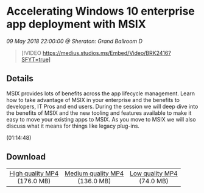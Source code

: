 # Accelerating Windows 10 enterprise app deployment with MSIX

*09 May 2018 22:00:00 @ Sheraton: Grand Ballroom D*

> [!VIDEO https://medius.studios.ms/Embed/Video/BRK2416?SFYT=true]

## Details

<p>MSIX provides lots of benefits across the app lifecycle management. Learn how to take advantage of MSIX in your enterprise and the benefits to developers, IT Pros and end users. During the session we will deep dive into the benefits of MSIX and the new tooling and features available to make it easy to move your existing apps to MSIX. As you move to MSIX we will also discuss what it means for things like legacy plug-ins.</p> (01:14:48)

## Download

||||
|:--:|:----:|:-:|
|[High quality MP4](https://sec.ch9.ms/ch9/7ac9/006b5e88-05ce-4682-8839-f79ff9ca7ac9/BRK2416_high.mp4)<br />(176.0 MB)|[Medium quality MP4](https://sec.ch9.ms/ch9/7ac9/006b5e88-05ce-4682-8839-f79ff9ca7ac9/BRK2416_mid.mp4)<br />(136.0 MB)|[Low quality MP4](https://sec.ch9.ms/ch9/7ac9/006b5e88-05ce-4682-8839-f79ff9ca7ac9/BRK2416.mp4)<br />(74.0 MB)|